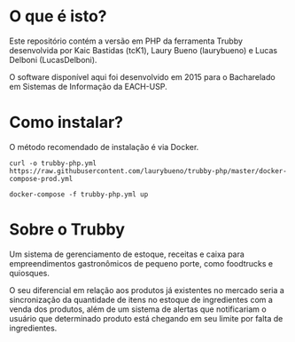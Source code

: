 # O que é isto?
Este repositório contém a versão em PHP da ferramenta Trubby desenvolvida por Kaic Bastidas (tcK1), Laury Bueno (laurybueno) e Lucas Delboni (LucasDelboni).

O software disponível aqui foi desenvolvido em 2015 para o Bacharelado em Sistemas de Informação da EACH-USP.

# Como instalar?
O método recomendado de instalação é via Docker.

```
curl -o trubby-php.yml https://raw.githubusercontent.com/laurybueno/trubby-php/master/docker-compose-prod.yml

docker-compose -f trubby-php.yml up
```

# Sobre o Trubby
Um sistema de gerenciamento de estoque, receitas e caixa para empreendimentos gastronômicos de pequeno porte, como foodtrucks e quiosques.

O seu diferencial em relação aos produtos já existentes no
mercado seria a sincronização da quantidade de itens no estoque de ingredientes com a venda dos produtos, além de um sistema de alertas que notificariam o usuário que determinado produto está chegando em seu limite por falta de ingredientes.
